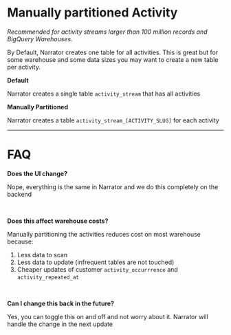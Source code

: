 # Manually partitioned Activity

_Recommended for activity streams larger than 100 million records and BigQuery Warehouses._

By Default, Narrator creates one table for all activities. This is great but for some warehouse and some data sizes you may want to create a new table per activity.

**Default**

Narrator creates a single table `activity_stream` that has all activities

**Manually Partitioned**

Narrator creates a table `activity_stream_[ACTIVITY_SLUG]` for each activity

---

# FAQ

**Does the UI change?**

Nope, everything is the same in Narrator and we do this completely on the backend

<br>

**Does this affect warehouse costs?**

Manually partitioning the activities reduces cost on most warehouse because:

1. Less data to scan
2. Less data to update (infrequent tables are not touched)
3. Cheaper updates of customer `activity_occurrrence` and `activity_repeated_at`

<br>

**Can I change this back in the future?**

Yes, you can toggle this on and off and not worry about it. Narrator will handle the change in the next update
